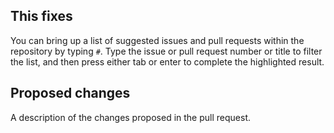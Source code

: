 ## This fixes
You can bring up a list of suggested issues and pull requests within the repository by typing `#`. Type the issue or pull request number or title to filter the list, and then press either tab or enter to complete the highlighted result.

## Proposed changes
A description of the changes proposed in the pull request.
